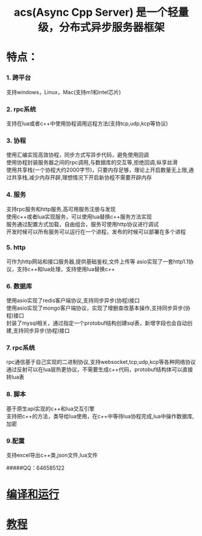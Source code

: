 # <center>acs(Async Cpp Server) 是一个轻量级，分布式异步服务器框架
# 特点：
### 1. 跨平台
支持windows，Linux，Mac(支持m1和intel芯片)
### 2. rpc系统
支持在lua或者c++中使用协程调用远程方法(支持tcp,udp,kcp等协议)
### 3. 协程
使用汇编实现高效协程，同步方式写异步代码，避免使用回调  
使用协程封装服务器之间的rpc调用,与数据库的交互等,拒绝回调,纵享丝滑  
使用共享栈(一个协程大约2000字节)，只要内存足够，理论上开启数量无上限,通过共享栈,减少内存开辟,理想情况下开启新协程不需要开辟内存
### 4. 服务
支持rpc服务和http服务,高可用服务注册与发现  
使用c++或者lua实现服务，可以使用lua替换c++服务方法实现    
服务通过配置方式加载，自由组合，服务可使用http协议进行调试  
开发时候可以所有服务可以运行在一个进程，发布的时候可以部署在多个进程  
### 5. http
可作为http网站和接口服务器,提供基础鉴权,文件上传等
asio实现了一套http1.1协议，支持c++和lua处理，支持使用lua替换c++
### 6. 数据库
使用asio实现了redis客户端协议,支持同步异步(协程)接口  
使用asio实现了mongo客户端协议，实现了增删查改基本操作,支持同步异步(协程)接口  
封装了mysql相关，通过指定一个protobuf结构创建sql表，新增字段也会自动创建,支持同步异步(协程)接口  
### 7. rpc系统
rpc通信基于自己实现的二进制协议,支持websocket,tcp,udp,kcp等各种网络协议
通过反射可以在lua层热更协议，不需要生成c++代码，protobuf结构体可以直接转lua表
### 8. 脚本
基于原生api实现的c++和lua交互引擎    
支持把c++的方法，类导给lua使用，在c++中等待lua协程完成,lua中操作数据库,加密
### 9.配置
支持excel导出c++类,json文件,lua文件

#####QQ：646585122
# [编译和运行](./ReadMe/build.md)
# [教程](./ReadMe/menu.md)
